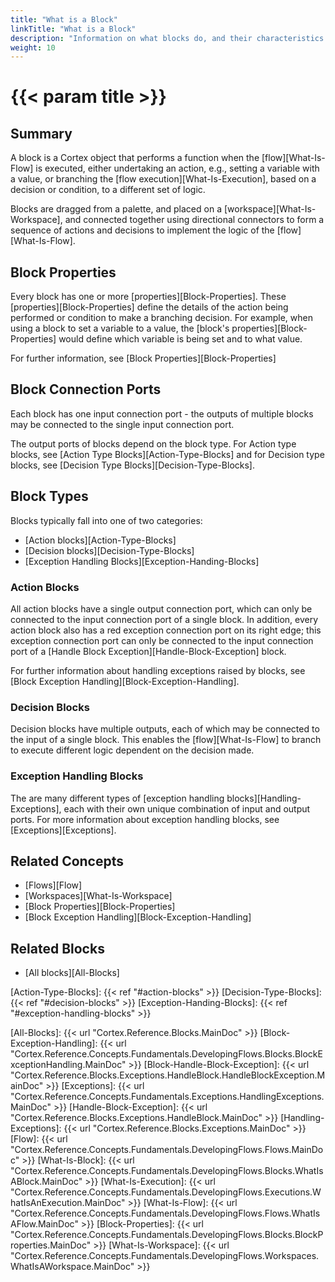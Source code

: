```yaml
---
title: "What is a Block"
linkTitle: "What is a Block"
description: "Information on what blocks do, and their characteristics."
weight: 10
---
```


# {{< param title >}}

## Summary

A block is a Cortex object that performs a function when the [flow][What-Is-Flow] is executed, either undertaking an action, e.g., setting a variable with a value, or branching the [flow execution][What-Is-Execution], based on a decision or condition, to a different set of logic.

Blocks are dragged from a palette, and placed on a [workspace][What-Is-Workspace], and connected together using directional connectors to form a sequence of actions and decisions to implement the logic of the [flow][What-Is-Flow].

## Block Properties

Every block has one or more [properties][Block-Properties]. These [properties][Block-Properties] define the details of the action being performed or condition to make a branching decision. For example, when using a block to set a variable to a value, the [block's properties][Block-Properties] would define which variable is being set and to what value.

For further information, see [Block Properties][Block-Properties]

## Block Connection Ports

Each block has one input connection port - the outputs of multiple blocks may be connected to the single input connection port.

The output ports of blocks depend on the block type. For Action type blocks, see [Action Type Blocks][Action-Type-Blocks] and for Decision type blocks, see [Decision Type Blocks][Decision-Type-Blocks].

## Block Types

Blocks typically fall into one of two categories:

- [Action blocks][Action-Type-Blocks]
- [Decision blocks][Decision-Type-Blocks]
- [Exception Handling Blocks][Exception-Handing-Blocks]

### Action Blocks

All action blocks have a single output connection port, which can only be connected to the input connection port of a single block. In addition, every action block also has a red exception connection port on its right edge; this exception connection port can only be connected to the input connection port of a [Handle Block Exception][Handle-Block-Exception] block.

For further information about handling exceptions raised by blocks, see [Block Exception Handling][Block-Exception-Handling].

### Decision Blocks

Decision blocks have multiple outputs, each of which may be connected to the input of a single block. This enables the [flow][What-Is-Flow] to branch to execute different logic dependent on the decision made.

### Exception Handling Blocks

The are many different types of [exception handling blocks][Handling-Exceptions], each with their own unique combination of input and output ports. For more information about exception handling blocks, see [Exceptions][Exceptions].

## Related Concepts

- [Flows][Flow]
- [Workspaces][What-Is-Workspace]
- [Block Properties][Block-Properties]
- [Block Exception Handling][Block-Exception-Handling]

## Related Blocks

- [All blocks][All-Blocks]

[Action-Type-Blocks]: {{< ref "#action-blocks" >}}
[Decision-Type-Blocks]: {{< ref "#decision-blocks" >}}
[Exception-Handing-Blocks]: {{< ref "#exception-handling-blocks" >}}

[All-Blocks]: {{< url "Cortex.Reference.Blocks.MainDoc" >}}
[Block-Exception-Handling]: {{< url "Cortex.Reference.Concepts.Fundamentals.DevelopingFlows.Blocks.BlockExceptionHandling.MainDoc" >}}
[Block-Handle-Block-Exception]: {{< url "Cortex.Reference.Blocks.Exceptions.HandleBlock.HandleBlockException.MainDoc" >}}
[Exceptions]: {{< url "Cortex.Reference.Concepts.Fundamentals.Exceptions.HandlingExceptions.MainDoc" >}}
[Handle-Block-Exception]: {{< url "Cortex.Reference.Blocks.Exceptions.HandleBlock.MainDoc" >}}
[Handling-Exceptions]: {{< url "Cortex.Reference.Blocks.Exceptions.MainDoc" >}}
[Flow]: {{< url "Cortex.Reference.Concepts.Fundamentals.DevelopingFlows.Flows.MainDoc" >}}
[What-Is-Block]: {{< url "Cortex.Reference.Concepts.Fundamentals.DevelopingFlows.Blocks.WhatIsABlock.MainDoc" >}}
[What-Is-Execution]: {{< url "Cortex.Reference.Concepts.Fundamentals.DevelopingFlows.Executions.WhatIsAnExecution.MainDoc" >}}
[What-Is-Flow]: {{< url "Cortex.Reference.Concepts.Fundamentals.DevelopingFlows.Flows.WhatIsAFlow.MainDoc" >}}
[Block-Properties]: {{< url "Cortex.Reference.Concepts.Fundamentals.DevelopingFlows.Blocks.BlockProperties.MainDoc" >}}
[What-Is-Workspace]: {{< url "Cortex.Reference.Concepts.Fundamentals.DevelopingFlows.Workspaces.WhatIsAWorkspace.MainDoc" >}}
